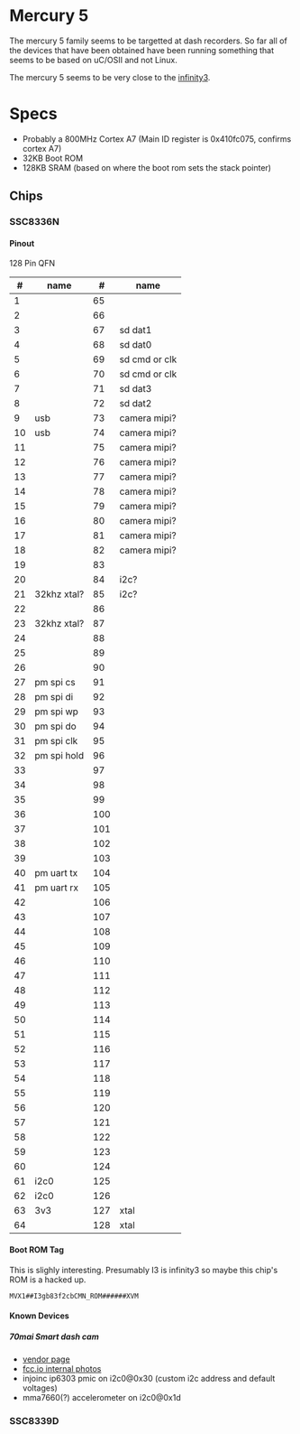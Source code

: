 # Mercury 5

The mercury 5 family seems to be targetted at dash recorders. So far all of the devices that have been obtained have been running something that seems to be based on uC/OSII and not Linux.

The mercury 5 seems to be very close to the [infinity3](/infinity3).

# Specs

- Probably a 800MHz Cortex A7 (Main ID register is 0x410fc075, confirms cortex A7)
- 32KB Boot ROM
- 128KB SRAM (based on where the boot rom sets the stack pointer)

## Chips

### SSC8336N

#### Pinout

128 Pin QFN

| #   | name         | #   | name         |
|-----|--------------|-----|--------------|
| 1   |              | 65  |              |
| 2   |              | 66  |              |
| 3   |              | 67  | sd dat1      |
| 4   |              | 68  | sd dat0      |
| 5   |              | 69  | sd cmd or clk|
| 6   |              | 70  | sd cmd or clk|
| 7   |              | 71  | sd dat3      |
| 8   |              | 72  | sd dat2      |
| 9   | usb          | 73  | camera mipi? |
| 10  | usb          | 74  | camera mipi? |
| 11  |              | 75  | camera mipi? |
| 12  |              | 76  | camera mipi? |
| 13  |              | 77  | camera mipi? |
| 14  |              | 78  | camera mipi? |
| 15  |              | 79  | camera mipi? |
| 16  |              | 80  | camera mipi? |
| 17  |              | 81  | camera mipi? |
| 18  |              | 82  | camera mipi? |
| 19  |              | 83  |              |
| 20  |              | 84  | i2c?         |
| 21  | 32khz xtal?  | 85  | i2c?         |
| 22  |              | 86  |              |
| 23  | 32khz xtal?  | 87  |              |
| 24  |              | 88  |              |
| 25  |              | 89  |              |
| 26  |              | 90  |              |
| 27  | pm spi cs    | 91  |              |
| 28  | pm spi di    | 92  |              |
| 29  | pm spi wp    | 93  |              |
| 30  | pm spi do    | 94  |              |
| 31  | pm spi clk   | 95  |              |
| 32  | pm spi hold  | 96  |              |
| 33  |              | 97  |              |
| 34  |              | 98  |              |
| 35  |              | 99  |              |
| 36  |              | 100 |              |
| 37  |              | 101 |              |
| 38  |              | 102 |              |
| 39  |              | 103 |              |
| 40  | pm uart tx   | 104 |              |
| 41  | pm uart rx   | 105 |              |
| 42  |              | 106 |              |
| 43  |              | 107 |              |
| 44  |              | 108 |              |
| 45  |              | 109 |              |
| 46  |              | 110 |              |
| 47  |              | 111 |              |
| 48  |              | 112 |              |
| 49  |              | 113 |              |
| 50  |              | 114 |              |
| 51  |              | 115 |              |
| 52  |              | 116 |              |
| 53  |              | 117 |              |
| 54  |              | 118 |              |
| 55  |              | 119 |              |
| 56  |              | 120 |              |
| 57  |              | 121 |              |
| 58  |              | 122 |              |
| 59  |              | 123 |              |
| 60  |              | 124 |              |
| 61  | i2c0         | 125 |              |
| 62  | i2c0         | 126 |              |
| 63  | 3v3          | 127 | xtal         |
| 64  |              | 128 | xtal         |

#### Boot ROM Tag

This is slighly interesting. Presumably I3 is infinity3 so maybe this chip's ROM is a hacked up. 

```
MVX1##I3gb83f2cbCMN_ROM######XVM
```

#### Known Devices 

##### 70mai Smart dash cam 

- [vendor page](https://www.70mai.com/en/70mai-dash-cam-lite/?gclid=EAIaIQobChMIzsLkl6y_5QIVEz5gCh1UOg9eEAAYASAAEgLvffD_BwE) 
- [fcc.io internal photos](https://fccid.io/2AOK9-MIDRIVED08/Internal-Photos/internal-photos-4351132)
- injoinc ip6303 pmic on i2c0@0x30 (custom i2c address and default voltages)
- mma7660(?) accelerometer on i2c0@0x1d


### SSC8339D
